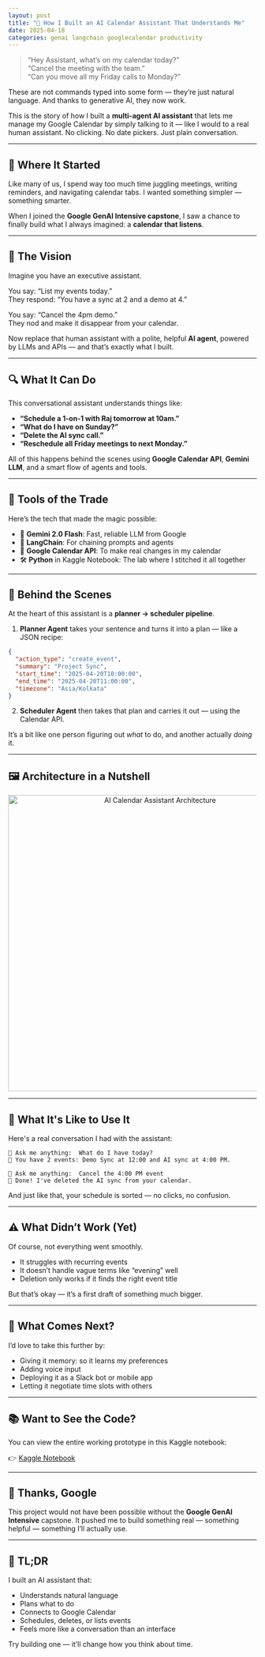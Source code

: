 ```yaml
---
layout: post
title: "🧠 How I Built an AI Calendar Assistant That Understands Me"
date: 2025-04-18
categories: genai langchain googlecalendar productivity
---
```


> “Hey Assistant, what’s on my calendar today?”  
> “Cancel the meeting with the team.”  
> “Can you move all my Friday calls to Monday?”

These are not commands typed into some form — they’re just natural language. And thanks to generative AI, they now work.

This is the story of how I built a **multi-agent AI assistant** that lets me manage my Google Calendar by simply talking to it — like I would to a real human assistant. No clicking. No date pickers. Just plain conversation.

---

## 🌱 Where It Started

Like many of us, I spend way too much time juggling meetings, writing reminders, and navigating calendar tabs. I wanted something simpler — something smarter.

When I joined the **Google GenAI Intensive capstone**, I saw a chance to finally build what I always imagined: a **calendar that listens**.

---

## 🧠 The Vision

Imagine you have an executive assistant.

You say: “List my events today.”  
They respond: “You have a sync at 2 and a demo at 4.”

You say: “Cancel the 4pm demo.”  
They nod and make it disappear from your calendar.

Now replace that human assistant with a polite, helpful **AI agent**, powered by LLMs and APIs — and that’s exactly what I built.

---

## 🔍 What It Can Do

This conversational assistant understands things like:

- **“Schedule a 1-on-1 with Raj tomorrow at 10am.”**
- **“What do I have on Sunday?”**
- **“Delete the AI sync call.”**
- **“Reschedule all Friday meetings to next Monday.”**

All of this happens behind the scenes using **Google Calendar API**, **Gemini LLM**, and a smart flow of agents and tools.

---

## 🧰 Tools of the Trade

Here’s the tech that made the magic possible:

- 🧠 **Gemini 2.0 Flash**: Fast, reliable LLM from Google
- 🔗 **LangChain**: For chaining prompts and agents
- 🔧 **Google Calendar API**: To make real changes in my calendar
- 🛠️ **Python** in Kaggle Notebook: The lab where I stitched it all together

---

## 🧱 Behind the Scenes

At the heart of this assistant is a **planner → scheduler pipeline**.

1. **Planner Agent** takes your sentence and turns it into a plan — like a JSON recipe:
```json
{
  "action_type": "create_event",
  "summary": "Project Sync",
  "start_time": "2025-04-20T10:00:00",
  "end_time": "2025-04-20T11:00:00",
  "timezone": "Asia/Kolkata"
}
```

2. **Scheduler Agent** then takes that plan and carries it out — using the Calendar API.

It’s a bit like one person figuring out *what* to do, and another actually *doing* it.

---

## 🖼️ Architecture in a Nutshell

<p align="center">
  <img src="/assets/calendar_architecture.png" alt="AI Calendar Assistant Architecture" width="600"/>
</p>

---

## 💬 What It's Like to Use It

Here's a real conversation I had with the assistant:

```
📝 Ask me anything:  What do I have today?
🤖 You have 2 events: Demo Sync at 12:00 and AI sync at 4:00 PM.

📝 Ask me anything:  Cancel the 4:00 PM event
🤖 Done! I've deleted the AI sync from your calendar.
```

And just like that, your schedule is sorted — no clicks, no confusion.

---

## ⚠️ What Didn’t Work (Yet)

Of course, not everything went smoothly.

- It struggles with recurring events
- It doesn’t handle vague terms like “evening” well
- Deletion only works if it finds the right event title

But that’s okay — it’s a first draft of something much bigger.

---

## 🔮 What Comes Next?

I’d love to take this further by:

- Giving it memory: so it learns my preferences
- Adding voice input
- Deploying it as a Slack bot or mobile app
- Letting it negotiate time slots with others

---

## 📚 Want to See the Code?

You can view the entire working prototype in this Kaggle notebook:

👉 [Kaggle Notebook](https://kaggle.com/)

---

## 🙏 Thanks, Google

This project would not have been possible without the **Google GenAI Intensive** capstone. It pushed me to build something real — something helpful — something I’ll actually use.

---

## 🧾 TL;DR

I built an AI assistant that:
- Understands natural language
- Plans what to do
- Connects to Google Calendar
- Schedules, deletes, or lists events
- Feels more like a conversation than an interface

Try building one — it’ll change how you think about time.

